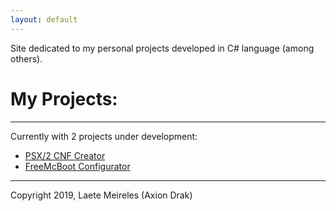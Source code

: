 ```yaml
---
layout: default
---
```


Site dedicated to my personal projects developed in C# language (among others).

# My Projects:
* * *
Currently with 2 projects under development:

* [PSX/2 CNF Creator](./psx-cnf.md)
* [FreeMcBoot Configurator](./free-mcb.md)

* * *
Copyright 2019, Laete Meireles (Axion Drak)
